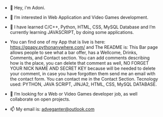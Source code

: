 - 👋 Hey, i'm Adoni.
- 👀 I’m interested in Web Application and Video Games development.
- 🌱 I have learned C/C++, Python, HTML, CSS, MySQL Database and I’m currently learning JAVASCRIPT, by doing some applications.

- You can find one of my App that is live is here: https://gpapy.pythonanywhere.com/ and The README is:
This Bar page allows people to see what a bar offer, has a Wellcome, Drinks, Comments, and Contact section.
You can add comments describing how is the place, you can delete that comment as well, NO FORGET YOUR NICK NAME AND SECRET KEY because will be needed to delete your comment, in case you have forgotten them send me an email with the contact form.
You can contact me in the Contact Section.
Tecnology used: PYTHON, JAVA SCRIPT, JINJA2, HTML, CSS, MySQL DATABASE.

- 💞️ I’m looking for a Web or Video Games developer job, as well collaborate on open projects.
- 📫  My email is: adveganter@outlook.com

<!---
Adallcode/Adallcode is a ✨ special ✨ repository because its `README.md` (this file) appears on your GitHub profile.
You can click the Preview link to take a look at your changes.
--->
